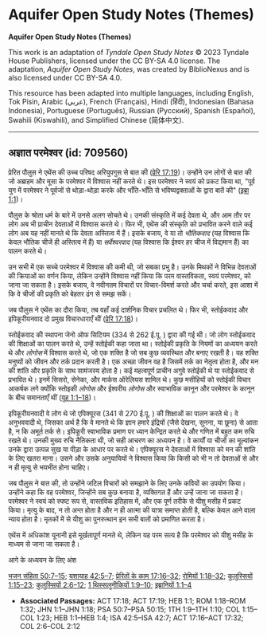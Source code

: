 # Aquifer Open Study Notes (Themes)

**Aquifer Open Study Notes (Themes)**

This work is an adaptation of *Tyndale Open Study Notes* © 2023 Tyndale House Publishers, licensed under the CC BY\-SA 4\.0 license. The adaptation, *Aquifer Open Study Notes*, was created by BiblioNexus and is also licensed under CC BY\-SA 4\.0\.

This resource has been adapted into multiple languages, including English, Tok Pisin, Arabic (عربي), French (Français), Hindi (हिंदी), Indonesian (Bahasa Indonesia), Portuguese (Português), Russian (Русский), Spanish (Español), Swahili (Kiswahili), and Simplified Chinese (简体中文).



--------------------------------

## अज्ञात परमेश्वर (id: 709560)

प्रेरित पौलुस ने एथेंस की उच्च परिषद अरियुपगुस से बात की ([प्रेरि 17:19](https://ref.ly/Acts17:19))। उन्होंने उन लोगों से बात की जो अब्राहम और मूसा के परमेश्वर में विश्वास नहीं करते थे। इस परमेश्वर ने स्वयं को प्रकट किया था, "पूर्व युग में परमेश्वर ने पूर्वजों से थोड़ा\-थोड़ा करके और भाँति\-भाँति से भविष्यद्वक्ताओं के द्वारा बातें की" ([इब्रा 1:1](https://ref.ly/Heb1:1))।

पौलुस के श्रोता धर्म के बारे में उनसे अलग सोचते थे। उनकी संस्कृति में कई देवता थे, और आम तौर पर लोग अब भी प्राचीन देवताओं में विश्वास करते थे। फिर भी, एथेंस की संस्कृति को प्रभावित करने वाले कई लोग अब यह नहीं मानते थे कि देवता अस्तित्व में हैं। इसके बजाय, वे या तो *भौतिकवाद* (यह विश्वास कि केवल भौतिक चीजें ही अस्तित्व में हैं) या *सर्वेश्वरवाद* (यह विश्वास कि ईश्वर हर चीज में विद्यमान हैं) का पालन करते थे।

उन सभी में एक सच्चे परमेश्वर में विश्वास की कमी थी, जो सबका प्रभु है। उनके मिथकों ने विभिन्न देवताओं की क्रियाओं का वर्णन किया, लेकिन उन्होंने विश्वास नहीं किया कि परम वास्तविकता, स्वयं परमेश्वर, को जाना जा सकता है। इसके बजाय, वे नवीनतम विचारों पर विचार\-विमर्श करते और चर्चा करते, इस आशा में कि वे चीजों की प्रकृति को बेहतर ढंग से समझ सकें।

जब पौलुस ने एथेंस का दौरा किया, तब वहाँ कई दार्शनिक विचार प्रचलित थे। फिर भी, स्तोईकवाद और इपिकूरीयनवाद दो प्रमुख विचारधाराएँ थीं ([प्रेरि 17:18](https://ref.ly/Acts17:18))।

स्तोईकवाद की स्थापना जेनो ऑफ सिटियम (334 से 262 ई.पू. ) द्वारा की गई थी। जो लोग स्तोईकवाद की शिक्षाओं का पालन करते थे, उन्हें स्तोईकी कहा जाता था। स्तोईकी प्रकृति के नियमों का अध्ययन करते थे और *लोगोस* में विश्वास करते थे, जो एक शक्ति है जो सब कुछ व्यवस्थित और बनाए रखती है। यह शक्ति मनुष्यों को जीवन और तर्क प्रदान करती है। एक अच्छा जीवन वह है जिसमें तर्क का नेतृत्व होता है, और मन की शांति और प्रकृति के साथ सामंजस्य होता है। कई महत्वपूर्ण प्राचीन अगुवे स्तोईकी थे या स्तोईकवाद से प्रभावित थे। इनमें सिसरो, सेनेका, और मार्कस ऑरेलियस शामिल थे। कुछ मसीहियों को स्तोईकी विचार आकर्षक लगे क्योंकि स्तोइकी *लोगोस* और ईश्वरीय *लोगोस* और स्वाभाविक कानून और परमेश्वर के कानून के बीच समानताएँ थीं ([यूह 1:1–18](https://ref.ly/John1:1-John1:18))।

इपिकूरीयनवादी वे लोग थे जो एपिक्यूरस (341 से 270 ई.पू. ) की शिक्षाओं का पालन करते थे। वे अनुभववादी थे, जिसका अर्थ है कि वे मानते थे कि ज्ञान हमारे इंद्रियों (जैसे देखना, सुनना, या छूना) से आता है, न कि अमूर्त तर्क से। इपिकूरी स्वाभाविक प्रमाण पर ध्यान केन्द्रित करते थे और गणित में बहुत कम रुचि रखते थे। उनकी मुख्य रुचि नैतिकता थी, जो सही आचरण का अध्ययन है। वे कार्यों या चीजों का मूल्यांकन उनके द्वारा उत्पन्न सुख या पीड़ा के आधार पर करते थे। एपिक्यूरस ने देवताओं में विश्वास को मन की शांति के लिए खतरा माना। उसने और उसके अनुयायियों ने विश्वास किया कि किसी को भी न तो देवताओं से और न ही मृत्यु से भयभीत होना चाहिए।

जब पौलुस ने बात की, तो उन्होंने जटिल विचारों को समझाने के लिए उनके कवियों का उपयोग किया। उन्होंने कहा कि वह परमेश्वर, जिन्होंने सब कुछ बनाया है, व्यक्तिगत हैं और उन्हें जाना जा सकता है। परमेश्वर ने स्वयं को स्पष्ट रूप से, वास्तविक इतिहास में, और एक पूर्ण तरीके से यीशु मसीह में प्रकट किया। मृत्यु के बाद, न तो अन्त होता है और न ही आत्मा की यात्रा समाप्त होती है, बल्कि केवल आने वाला न्याय होता है। मृतकों में से यीशु का पुनरुत्थान इन सभी बातों को प्रमाणित करता है।

एथेंस में अधिकांश यूनानी इसे मूर्खतापूर्ण मानते थे, लेकिन यह परम सत्य है कि परमेश्वर को यीशु मसीह के माध्यम से जाना जा सकता है।

आगे के अध्ययन के लिए अंश

[भजन संहिता 50:7–15](https://ref.ly/Ps50:7-Ps50:15); [यशायाह 42:5–7](https://ref.ly/Isa42:5-Isa42:7); [प्रेरितों के काम 17:16–32](https://ref.ly/Acts17:16-Acts17:32); [रोमियों 1:18–32](https://ref.ly/Rom1:18-Rom1:32); [कुलुस्सियों 1:15–23](https://ref.ly/Col1:15-Col1:23); [कुलुस्सियों 2:6–12](https://ref.ly/Col2:6-Col2:12); [1 थिस्सलुनीकियों 1:9–10](https://ref.ly/1Thess1:9-1Thess1:10); [इब्रानियों 1:1–4](https://ref.ly/Heb1:1-Heb1:4)

* **Associated Passages:** ACT 17:18; ACT 17:19; HEB 1:1; ROM 1:18–ROM 1:32; JHN 1:1–JHN 1:18; PSA 50:7–PSA 50:15; 1TH 1:9–1TH 1:10; COL 1:15–COL 1:23; HEB 1:1–HEB 1:4; ISA 42:5–ISA 42:7; ACT 17:16–ACT 17:32; COL 2:6–COL 2:12

